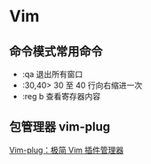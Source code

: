 # Vim

## 命令模式常用命令

- :qa 退出所有窗口
- :30,40> 30 至 40 行向右缩进一次
- :reg b 查看寄存器内容

## 包管理器 vim-plug

[Vim-plug：极简 Vim 插件管理器](https://www.jianshu.com/p/0c83e6aed270)
